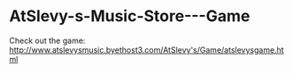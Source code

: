 # AtSlevy-s-Music-Store---Game
Check out the game: http://www.atslevysmusic.byethost3.com/AtSlevy's/Game/atslevysgame.html
